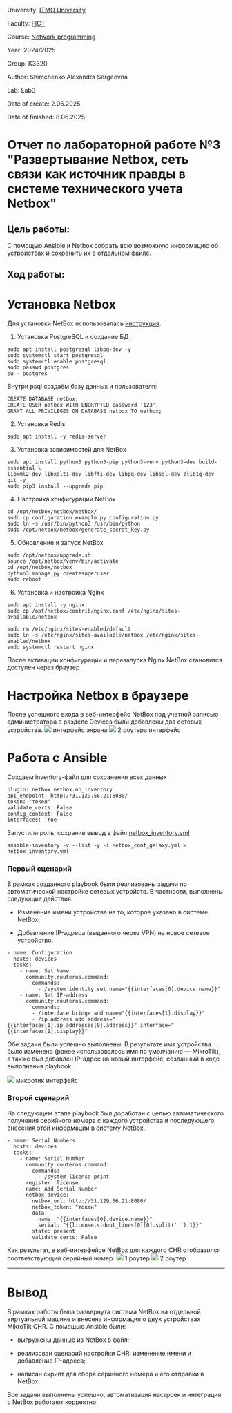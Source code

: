 University: [ITMO University](https://itmo.ru/ru/)

Faculty: [FICT](https://fict.itmo.ru)

Course: [Network programming](https://github.com/itmo-ict-faculty/network-programming)

Year: 2024/2025

Group: K3320

Author: Shimchenko Alexandra Sergeevna

Lab: Lab3

Date of create: 2.06.2025

Date of finished: 8.06.2025

# Отчет по лабораторной работе №3 "Развертывание Netbox, сеть связи как источник правды в системе технического учета Netbox" #

## Цель работы: ##
С помощью Ansible и Netbox собрать всю возможную информацию об устройствах и сохранить их в отдельном файле.

## Ход работы: ##


#  Установка Netbox  
Для установки NetBox использовалась [инструкция](https://docs.netbox.dev/en/stable/installation/).
1. Установка PostgreSQL и создание БД
```
sudo apt install postgresql libpq-dev -y
sudo systemctl start postgresql
sudo systemctl enable postgresql
sudo passwd postgres
su - postgres
```
Внутри psql создаём базу данных и пользователя:

```
CREATE DATABASE netbox;
CREATE USER netbox WITH ENCRYPTED password '123';
GRANT ALL PRIVILEGES ON DATABASE netbox TO netbox;
```
2. Установка Redis
```
sudo apt install -y redis-server
```

3. Установка зависимостей для NetBox
```
sudo apt install python3 python3-pip python3-venv python3-dev build-essential \
libxml2-dev libxslt1-dev libffi-dev libpq-dev libssl-dev zlib1g-dev git -y
sudo pip3 install --upgrade pip
```
4. Настройка конфигурации NetBox
```
cd /opt/netbox/netbox/netbox/
sudo cp configuration.example.py configuration.py
sudo ln -s /usr/bin/python3 /usr/bin/python
sudo /opt/netbox/netbox/generate_secret_key.py
```
5. Обновление и запуск NetBox
```
sudo /opt/netbox/upgrade.sh
source /opt/netbox/venv/bin/activate
cd /opt/netbox/netbox
python3 manage.py createsuperuser
sudo reboot
```
6. Установка и настройка Nginx
```
sudo apt install -y nginx
sudo cp /opt/netbox/contrib/nginx.conf /etc/nginx/sites-available/netbox
```
```
sudo rm /etc/nginx/sites-enabled/default
sudo ln -s /etc/nginx/sites-available/netbox /etc/nginx/sites-enabled/netbox
sudo systemctl restart nginx
```
После активации конфигурации и перезапуска Nginx NetBox становится доступен через браузер 

# Настройка Netbox в браузере 
После успешного входа в веб-интерфейс NetBox под учетной записью администратора в разделе Devices были добавлены два сетевых устройства.
![](pics/1.jpg)    интерфейс экрана
![](pics/2.jpg)    2 роутера интерфейс

# Работа с Ansible 
Создаем inventory-файл для сохранения всех данных
```
plugin: netbox.netbox.nb_inventory
api_endpoint: http://31.129.56.21:8080/
token: "токен"
validate_certs: False
config_context: False
interfaces: True
```
Запустили роль, сохранив вывод в файл [netbox_inventory.yml](./netbox_inventory.yml)
```
ansible-inventory -v --list -y -i netbox_conf_galaxy.yml > netbox_inventory.yml
```
### Первый сценарий ###

В рамках созданного playbook были реализованы задачи по автоматической настройке сетевых устройств. В частности, выполнены следующие действия:

- Изменение имени устройства на то, которое указано в системе NetBox;

- Добавление IP-адреса (выданного через VPN) на новое сетевое устройство.
```
- name: Configuration
  hosts: devices
  tasks:
    - name: Set Name
      community.routeros.command:
        commands:
          - /system identity set name="{{interfaces[0].device.name}}"
    - name: Set IP-address
      community.routeros.command:
        commands:
        - /interface bridge add name="{{interfaces[1].display}}"
        - /ip address add address="{{interfaces[1].ip_addresses[0].address}}" interface="{{interfaces[1].display}}"
```
Обе задачи были успешно выполнены. В результате имя устройства было изменено (ранее использовалось имя по умолчанию — MikroTik), а также был добавлен IP-адрес на новый интерфейс, созданный в ходе выполнения playbook. 

 ![](pics/3.jpg)    микротик интерфейс

### Второй сценарий ### 
На следующем этапе playbook был доработан с целью автоматического получения серийного номера с каждого устройства и последующего внесения этой информации в систему NetBox.
```
- name: Serial Numbers
  hosts: devices
  tasks:
    - name: Serial Number
      community.routeros.command:
        commands:
          - /system license print
      register: license
    - name: Add Serial Number
      netbox_device:
        netbox_url: http://31.129.56.21:8080/
        netbox_token: "токен"
        data:
          name: "{{interfaces[0].device.name}}"
          serial: "{{license.stdout_lines[0][0].split(' ').1}}"
        state: present
        validate_certs: False
```
Как результат, в веб-интерфейсе NetBox для каждого CHR отобразился соответствующий серийный номер:
 ![](pics/4.jpg)    1 роутер
 ![](pics/5.jpg)    2 роутер



---  
# Вывод
В рамках работы была развернута система NetBox на отдельной виртуальной машине и внесена информация о двух устройствах MikroTik CHR. С помощью Ansible были:

- выгружены данные из NetBox в файл;

- реализован сценарий настройки CHR: изменение имени и добавление IP-адреса;

- написан скрипт для сбора серийного номера и его отправки в NetBox.

Все задачи выполнены успешно, автоматизация настроек и интеграция с NetBox работают корректно.
